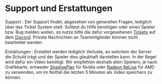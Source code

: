 # Support und Erstattungen

Support
: Der Support findet, abgesehen von generellen Fragen, lediglich über das Ticket System statt. Solltest du Hilfe
benötigen oder einen Spieler bzw. Bug melden wollen, so nutze bitte die dafür
vorgesehenen [Tickets](%tickets_channel%) auf
dem [Discord](%dc_link%). Private Nachrichten an Teammitglieder können nicht bearbeitet werden.

Erstattungen
: Erstattet werden lediglich Verluste, an welchem der Server die Schuld trägt und der Spieler dies glaubhaft darstellen
kann. In der Regel wird dafür ein Video benötigt. Wir empfehlen deshalb allen Spielern, je nach Grafikkarte,
entweder [ShadowPlay](https://www.nvidia.com/de-de/geforce/geforce-experience/shadowplay/) für Nvidia
oder [Radeon ReLive](https://www.amd.com/de/technologies/radeon-relive) für AMD zu verwenden, um im Notfall die letzten
5 Minuten als Video speichern zu können.